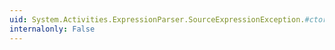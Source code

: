 ```yaml
---
uid: System.Activities.ExpressionParser.SourceExpressionException.#ctor
internalonly: False
---
```

